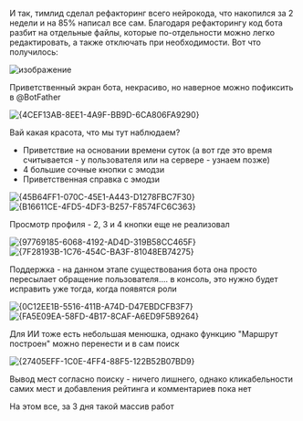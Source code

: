 И так, тимлид сделал рефакторинг всего нейрокода, что накопился за 2 недели и на 85% написал все сам.  Благодаря рефакторингу код бота разбит на отдельные файлы, которые по-отдельности можно легко редактировать, а также отключать при необходимости. Вот что получилось:

![изображение](https://github.com/user-attachments/assets/7dcf7c58-ce80-416d-a400-878b79f7e04d)


Приветственный экран бота, некрасиво, но наверное можно пофиксить в @BotFather



![{4CEF13AB-8EE1-4A9F-BB9D-6CA806FA9290}](https://github.com/user-attachments/assets/4a0c2153-affa-49bb-abd4-001e7062c89e)


 Вай какая красота, что мы тут наблюдаем?
 - Приветствие на основании времени суток (а вот где это время считывается - у пользователя или на сервере - узнаем позже)
 - 4 большие сочные кнопки с эмодзи
 - Приветственная справка с эмодзи

![{45B64FF1-070C-45E1-A443-D1278FBC7F30}](https://github.com/user-attachments/assets/7a179218-fff7-4241-afa5-d80927263abb)
![{B16611CE-4FD5-4DF3-B257-F8574FC6C363}](https://github.com/user-attachments/assets/dc0d0351-5807-40dd-9566-f3900ae306ef)

Просмотр профиля - 2, 3 и 4 кнопки еще не реализовал



![{97769185-6068-4192-AD4D-319B58CC465F}](https://github.com/user-attachments/assets/42564a68-7afa-4dc6-a7b8-fbdaff6e05ae)
![{7F28193B-1C76-454C-BA3F-81048EB74275}](https://github.com/user-attachments/assets/cf3acd28-8592-4bfd-b1c6-576d394bbe55)

Поддержка - на данном этапе существования бота она просто пересылает обращение пользователя.... в консоль, это нужно будет исправить уже тогда, когда появятся роли



![{0C12EE1B-5516-411B-A74D-D47EBDCFB3F7}](https://github.com/user-attachments/assets/c627d711-643a-4249-9acc-8cdd5fb26a75)
![{FA5E09EA-58FD-4B17-8CAF-A6ED9F5B9264}](https://github.com/user-attachments/assets/9cbaf185-b7a3-4f82-a774-6921608efbd7)

Для ИИ тоже есть небольшая менюшка, однако функцию "Маршрут построен" можно перенести и в сам поиск





![{27405EFF-1C0E-4FF4-88F5-122B52B07BD9}](https://github.com/user-attachments/assets/6a3e2784-e7ed-4226-a91e-789f601958cb)

Вывод мест согласно поиску - ничего лишнего, однако кликабельности самих мест и добавления рейтинга и комментариев пока нет

На этом все, за 3 дня такой массив работ

